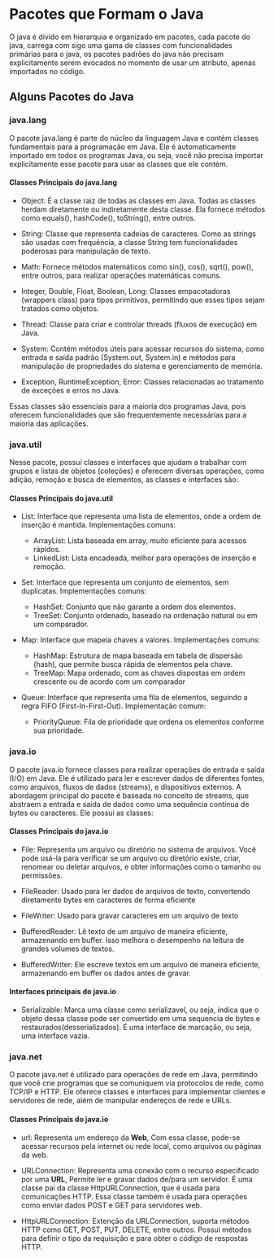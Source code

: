 # Pacotes que Formam o Java

O java é divido em hierarquia e organizado em pacotes, cada pacote do java, carrega com sigo uma gama de classes com funcionalidades primárias para o java, os pacotes padrões do java não precisam explicitamente serem evocados no momento de usar um atributo, apenas importados no código.

## Alguns Pacotes do Java

### java.lang

O pacote java.lang é parte do núcleo da linguagem Java e contém classes fundamentais para a programação em Java. Ele é automaticamente importado em todos os programas Java, ou seja, você não precisa importar explicitamente esse pacote para usar as classes que ele contém.

#### Classes Principais do java.lang

- Object: É a classe raiz de todas as classes em Java. Todas as classes herdam diretamente ou indiretamente desta classe. Ela fornece métodos como equals(), hashCode(), toString(), entre outros.

- String: Classe que representa cadeias de caracteres. Como as strings são usadas com frequência, a classe String tem funcionalidades poderosas para manipulação de texto.

- Math: Fornece métodos matemáticos como sin(), cos(), sqrt(), pow(), entre outros, para realizar operações matemáticas comuns.

- Integer, Double, Float, Boolean, Long: Classes empacotadoras (wrappers class) para tipos primitivos, permitindo que esses tipos sejam tratados como objetos.

- Thread: Classe para criar e controlar threads (fluxos de execução) em Java.

- System: Contém métodos úteis para acessar recursos do sistema, como entrada e saída padrão (System.out, System.in) e métodos para manipulação de propriedades do sistema e gerenciamento de memória.

- Exception, RuntimeException, Error: Classes relacionadas ao tratamento de exceções e erros no Java.

Essas classes são essenciais para a maioria dos programas Java, pois oferecem funcionalidades que são frequentemente necessárias para a maioria das aplicações.

### java.util

Nesse pacote, possui classes e interfaces que ajudam a trabalhar com grupos e listas de objetos (coleções) e oferecem diversas operações, como adição, remoção e busca de elementos, as classes e interfaces são: 

#### Classes Principais do java.util

- List: Interface que representa uma lista de elementos, onde a ordem de inserção é mantida. Implementações comuns:

    - ArrayList: Lista baseada em array, muito eficiente para acessos rápidos.
    - LinkedList: Lista encadeada, melhor para operações de inserção e remoção.

- Set: Interface que representa um conjunto de elementos, sem duplicatas. Implementações comuns:
    - HashSet: Conjunto que não garante a ordem dos elementos.
    - TreeSet: Conjunto ordenado, baseado na ordenação natural ou em um comparador.

- Map: Interface que mapeia chaves a valores. Implementações comuns:

    - HashMap: Estrutura de mapa baseada em tabela de dispersão (hash), que permite busca rápida de elementos pela chave.
    - TreeMap: Mapa ordenado, com as chaves dispostas em ordem crescente ou de acordo com um comparador

- Queue: Interface que representa uma fila de elementos, seguindo a regra FIFO (First-In-First-Out). Implementação comum:
    - PriorityQueue: Fila de prioridade que ordena os elementos conforme sua prioridade.

### java.io

O pacote java.io fornece classes para realizar operações de entrada e saída (I/O) em Java. Ele é utilizado para ler e escrever dados de diferentes fontes, como arquivos, fluxos de dados (streams), e dispositivos externos. A abordagem principal do pacote é baseada no conceito de streams, que abstraem a entrada e saída de dados como uma sequência contínua de bytes ou caracteres. Ele possui as classes:

#### Classes Principais do java.io

- File: Representa um arquivo ou diretório no sistema de arquivos. Você pode usá-la para verificar se um arquivo ou diretório existe, criar, renomear ou deletar arquivos, e obter informações como o tamanho ou permissões.

- FileReader: Usado para ler dados de arquivos de texto, convertendo diretamente bytes em caracteres de forma eficiente

- FileWriter: Usado para gravar caracteres em um arquivo de texto

- BufferedReader: Lê texto de um arquivo de maneira eficiente, armazenando em buffer. Isso melhora o desempenho na leitura de grandes volumes de textos. 

- BufferedWriter: Ele escreve textos em um arquivo de maneira eficiente, armazenando em buffer os dados antes de gravar.

#### Interfaces principais do java.io

- Serializable: Marca uma classe como serializavel, ou seja, indica que o objeto dessa classe pode ser convertido em uma sequencia de bytes e restaurados(desserializados). É uma interface de marcação, ou seja, uma interface vazia.

### java.net

O pacote java.net é utilizado para operações de rede em Java, permitindo que você crie programas que se comuniquem via protocolos de rede, como TCP/IP e HTTP. Ele oferece classes e interfaces para implementar clientes e servidores de rede, além de manipular endereços de rede e URLs.

#### Classes Principais do java.io

- url: Representa um endereço da **Web**, Com essa classe, pode-se acessar recursos pela internet ou rede local, como arquivos ou páginas da web.

- URLConnection: Representa uma conexão com o recurso especificado por uma **URL**, Permite ler e gravar dados de/para um servidor. É uma classe pai da classe HttpURLConnection, que é usada para comunicações HTTP. Essa classe também é usada para operações como enviar dados POST e GET para servidores web.

- HttpURLConnection: Extenção da URLConnection, suporta métodos HTTP como GET, POST, PUT, DELETE, entre outros. Possui métodos para definir o tipo da requisição e para obter o código de respostas HTTP.
